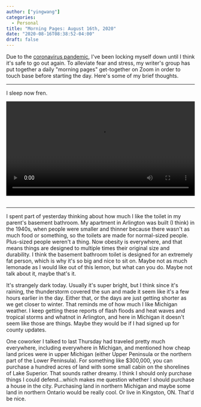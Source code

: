 ```yaml
---
author: ["yingwang"]
categories:
  - Personal
title: "Morning Pages: August 16th, 2020"
date: "2020-08-16T08:38:52-04:00"
draft: false
---
```


Due to the [coronavirus
pandemic](https://en.wikipedia.org/wiki/2019-20_coronavirus_pandemic), I've been
locking myself down until I think it's safe to go out again. To alleviate fear
and stress, my writer's group has put together a daily "morning pages"
get-together on Zoom in order to touch base before starting the day. Here's some
of my brief thoughts.

---

I sleep now fren.

<!-- https://stackoverflow.com/a/26276254 -->
<video style="width: 100%; width: -moz-available; width: -webkit-fill-available; width: fill-available; max-width: 100%;" controls>
    <source src="/video/posts/2020/08/16/morning_pages.mp4" type="video/mp4">
    Your browser does not support HTML5 video.
</video>
<br/>
<br/>

---

I spent part of yesterday thinking about how much I like the toilet in my
parent's basement bathroom. My apartment in Arlington was built (I think) in the
1940s, when people were smaller and thinner because there wasn't as much food or
something, so the toilets are made for normal-sized people. Plus-sized people
weren't a thing. Now obesity is everywhere, and that means things are designed
to multiple times their original size and durability. I think the basement
bathroom toilet is designed for an extremely fat person, which is why it's so
big and nice to sit on. Maybe not as much lemonade as I would like out of this
lemon, but what can you do. Maybe not talk about it, maybe that's it.

It's strangely dark today. Usually it's super bright, but I think since it's
raining, the thunderstorm covered the sun and made it seem like it's a few hours
earlier in the day. Either that, or the days are just getting shorter as we get
closer to winter. That reminds me of how much I like Michigan weather. I keep
getting these reports of flash floods and heat waves and tropical storms and
whatnot in Arlington, and here in Michigan it doesn't seem like those are
things. Maybe they would be if I had signed up for county updates.

One coworker I talked to last Thursday had traveled pretty much everywhere,
including everywhere in Michigan, and mentioned how cheap land prices were in
upper Michigan (either Upper Peninsula or the northern part of the Lower
Peninsula). For something like $300,000, you can purchase a hundred acres of
land with some small cabin on the shorelines of Lake Superior. That sounds
rather dreamy. I think I should only purchase things I could defend...which
makes me question whether I should purchase a house in the city. Purchasing land
in northern Michigan and maybe some land in northern Ontario would be really
cool. Or live in Kingston, ON. That'd be nice.
